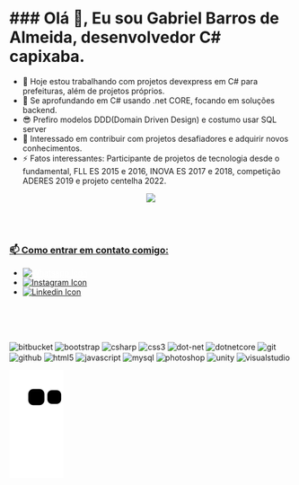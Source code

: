 <h1>### Olá 👋, Eu sou Gabriel Barros de Almeida, desenvolvedor C# capixaba.</h1>



  <div align="left">
    <ul>
      <li>🔭 Hoje estou trabalhando com projetos devexpress em C# para prefeituras, além de projetos próprios.</li>
      <li>🌱 Se aprofundando em C# usando .net CORE, focando em soluções backend.</li>
      <li>😎 Prefiro modelos DDD(Domain Driven Design) e costumo usar SQL server </li>
      <li>👯 Interessado em contribuir com projetos desafiadores e adquirir novos conhecimentos.</li>
      <li>⚡ Fatos interessantes: Participante de projetos de tecnologia desde o fundamental, FLL ES 2015 e 2016, INOVA ES 2017 e 2018, competição ADERES 2019 e projeto centelha 2022.</li>
    </ul>
  </div>

  <div align="center">
    <a href="https://github.com/Yesod-star">
    <img height="180em" src="https://github-readme-stats.vercel.app/api/top-langs/?username=Yesod-star&layout=compact&langs_count=7&theme=synthwave"/>
  </div>
  
  <br><br>
  <h3> 📫 Como entrar em contato comigo: </h3>
  <ul>
    <li><a href="https://api.whatsapp.com/send?phone=5528999881802" style="color: white;">
      <img src="https://img.shields.io/badge/WhatsApp-25D366?style=for-the-badge&logo=whatsapp&logoColor=white" alt="Whatsapp Icon"/>
      </a></li>
    <li><a href="https://www.instagram.com/gabrielalmeidabarros/">
      <img src="https://img.shields.io/badge/Instagram-E4405F?style=for-the-badge&logo=instagram&logoColor=white" alt="Instagram Icon"/></a></li>
    <li><a href="https://br.linkedin.com/in/gabriel-barros-de-almeida-908911208">
      <img src="https://img.shields.io/badge/LinkedIn-0077B5?style=for-the-badge&logo=linkedin&logoColor=white" alt="Linkedin Icon"/></a></li>
  </ul>
  
  <br><br>

  
  <div style="display: inline-block"><br>
    <img align="center" height="30" width="40" alt="bitbucket" src="https://cdn.jsdelivr.net/gh/devicons/devicon/icons/bitbucket/bitbucket-original.svg"></img>
    <img align="center" height="30" width="40" alt="bootstrap" src="https://cdn.jsdelivr.net/gh/devicons/devicon/icons/bootstrap/bootstrap-original.svg"></img>
    <img align="center" height="30" width="40" alt="csharp" src="https://cdn.jsdelivr.net/gh/devicons/devicon/icons/csharp/csharp-original.svg"></img>
    <img align="center" height="30" width="40" alt="css3" src="https://cdn.jsdelivr.net/gh/devicons/devicon/icons/css3/css3-original.svg"></img>
    <img align="center" height="30" width="40" alt="dot-net" src="https://cdn.jsdelivr.net/gh/devicons/devicon/icons/dot-net/dot-net-original.svg"></img>
    <img align="center" height="30" width="40" alt="dotnetcore" src="https://cdn.jsdelivr.net/gh/devicons/devicon/icons/dotnetcore/dotnetcore-original.svg"></img>
    <img align="center" height="30" width="40" alt="git" src="https://cdn.jsdelivr.net/gh/devicons/devicon/icons/git/git-original.svg"></img>
    <img align="center" height="30" width="40" alt="github" src="https://cdn.jsdelivr.net/gh/devicons/devicon/icons/github/github-original.svg"></img>
    <img align="center" height="30" width="40" alt="html5" src="https://cdn.jsdelivr.net/gh/devicons/devicon/icons/html5/html5-original.svg"></img>
    <img align="center" height="30" width="40" alt="javascript" src="https://cdn.jsdelivr.net/gh/devicons/devicon/icons/javascript/javascript-original.svg"></img>
    <img align="center" height="30" width="40" alt="mysql" src="https://cdn.jsdelivr.net/gh/devicons/devicon/icons/mysql/mysql-original.svg"></img>
    <img align="center" height="30" width="40" alt="photoshop" src="https://cdn.jsdelivr.net/gh/devicons/devicon/icons/photoshop/photoshop-plain.svg"></img>
    <img align="center" height="30" width="40" alt="unity" src="https://cdn.jsdelivr.net/gh/devicons/devicon/icons/unity/unity-original.svg"></img>
    <img align="center" height="30" width="40" alt="visualstudio" src="https://cdn.jsdelivr.net/gh/devicons/devicon/icons/visualstudio/visualstudio-plain.svg"></img>
  </div>
  
  ![snake gif](https://github.com/Yesod-star/Yesod-star/blob/output/github-contribution-grid-snake.svg)
